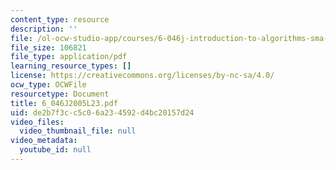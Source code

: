 ```yaml
---
content_type: resource
description: ''
file: /ol-ocw-studio-app/courses/6-046j-introduction-to-algorithms-sma-5503-fall-2005/de2b7f3cc5c06a234592d4bc20157d24_6_046J2005L23.pdf
file_size: 106821
file_type: application/pdf
learning_resource_types: []
license: https://creativecommons.org/licenses/by-nc-sa/4.0/
ocw_type: OCWFile
resourcetype: Document
title: 6_046J2005L23.pdf
uid: de2b7f3c-c5c0-6a23-4592-d4bc20157d24
video_files:
  video_thumbnail_file: null
video_metadata:
  youtube_id: null
---
```

